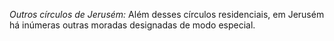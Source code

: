 ﻿*Outros círculos de Jerusém:* Além desses círculos residenciais, em Jerusém há inúmeras outras moradas designadas de modo especial.